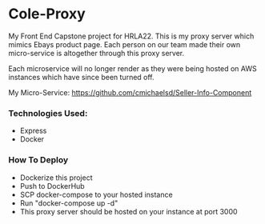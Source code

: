 # Cole-Proxy

My Front End Capstone project for HRLA22. This is my proxy server which mimics Ebays product page. Each person on our team made their own micro-service is altogether through this proxy server.

Each microservice will no longer render as they were being hosted on AWS instances which have since been turned off.

My Micro-Service: https://github.com/cmichaelsd/Seller-Info-Component

### Technologies Used:

- Express
- Docker

### How To Deploy

- Dockerize this project
- Push to DockerHub
- SCP docker-compose to your hosted instance
- Run "docker-compose up -d"
- This proxy server should be hosted on your instance at port 3000
